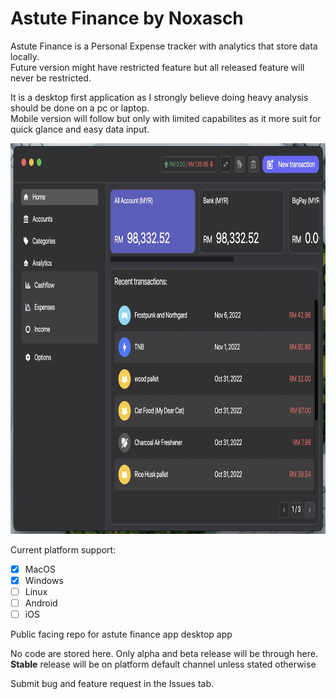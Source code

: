 # Astute Finance by Noxasch

Astute Finance is a Personal Expense tracker with analytics that store data locally. <br>
Future version might have restricted feature but all released feature will never be restricted.

It is a desktop first application as I strongly believe doing heavy analysis should be done on a pc or laptop. <br>
Mobile version will follow but only with limited capabilites as it more suit for quick glance and easy data input.

<img width="800" height="625" src="/assets/screenshot-01.webp"  />

Current platform support:
- [x] MacOS
- [x] Windows
- [ ] Linux
- [ ] Android
- [ ] iOS

Public facing repo for astute finance app desktop app

No code are stored here. Only alpha and beta release will be through here. <br>
**Stable** release will be on platform default channel unless stated otherwise

Submit bug and feature request in the Issues tab.
